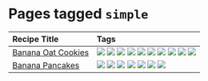 # Pages tagged `simple`

|Recipe Title|Tags
|:---|:---|
|[Banana Oat Cookies](../recipes/bananaoatcookies.md)|[![](https://img.shields.io/badge/tag-baked-c5d714)](../tags/baked.md) [![](https://img.shields.io/badge/tag-chocolate-a168f4)](../tags/chocolate.md) [![](https://img.shields.io/badge/tag-coffee-e2851f)](../tags/coffee.md) [![](https://img.shields.io/badge/tag-easy-72fcc)](../tags/easy.md) [![](https://img.shields.io/badge/tag-great-0fcaa)](../tags/great.md) [![](https://img.shields.io/badge/tag-healthy-7ca620)](../tags/healthy.md) [![](https://img.shields.io/badge/tag-simple-61717a)](../tags/simple.md) [![](https://img.shields.io/badge/tag-snack-33b5de)](../tags/snack.md) [![](https://img.shields.io/badge/tag-vegan-6f4790)](../tags/vegan.md) [![](https://img.shields.io/badge/tag-vegetarian-473080)](../tags/vegetarian.md)|
|[Banana Pancakes](../recipes/bananapancakes.md)|[![](https://img.shields.io/badge/tag-breakfast-48e52e)](../tags/breakfast.md) [![](https://img.shields.io/badge/tag-fast-29a3fa)](../tags/fast.md) [![](https://img.shields.io/badge/tag-fried-379a95)](../tags/fried.md) [![](https://img.shields.io/badge/tag-healthy-7ca620)](../tags/healthy.md) [![](https://img.shields.io/badge/tag-simple-61717a)](../tags/simple.md) [![](https://img.shields.io/badge/tag-stovetop-9bf4b7)](../tags/stovetop.md) [![](https://img.shields.io/badge/tag-vegetarian-473080)](../tags/vegetarian.md)|